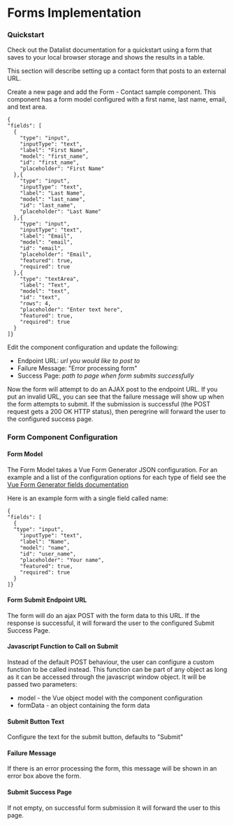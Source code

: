 # Forms Implementation

### Quickstart

Check out the Datalist documentation for a quickstart using a form that saves to your local browser storage and shows the results in a table.

This section will describe setting up a contact form that posts to an external URL.

Create a new page and add the Form - Contact sample component. This component has a form model configured with a first name, last name, email, and text area.

    {
    "fields": [
      {
        "type": "input",
        "inputType": "text",
        "label": "First Name",
        "model": "first_name",
        "id": "first_name",
        "placeholder": "First Name"
      },{
        "type": "input",
        "inputType": "text",
        "label": "Last Name",
        "model": "last_name",
        "id": "last_name",
        "placeholder": "Last Name"
      },{
        "type": "input",
        "inputType": "text",
        "label": "Email",
        "model": "email",
        "id": "email",
        "placeholder": "Email",
        "featured": true,
        "required": true
      },{
        "type": "textArea",
        "label": "Text",
        "model": "text",
        "id": "text",
        "rows": 4,
        "placeholder": "Enter text here",
        "featured": true,
        "required": true
      }
    ]}

Edit the component configuration and update the following:
- Endpoint URL: *url you would like to post to*
- Failure Message: "Error processing form"
- Success Page: *path to page when form submits successfully*

Now the form will attempt to do an AJAX post to the endpoint URL. If you put an invalid URL, you can see that the failure message will show up when the form attempts to submit. If the submission is successful (the POST request gets a 200 OK HTTP status), then peregrine will forward the user to the configured success page.

### Form Component Configuration

#### Form Model
The Form Model takes a Vue Form Generator JSON configuration. For an example and a list of the configuration options for each type of field see the [Vue Form Generator fields documentation](https://vue-generators.gitbook.io/vue-generators/fields)

Here is an example form with a single field called name:

    {
    "fields": [
      {
      "type": "input",
        "inputType": "text",
        "label": "Name",
        "model": "name",
        "id": "user_name",
        "placeholder": "Your name",
        "featured": true,
        "required": true
      }
    ]}

#### Form Submit Endpoint URL
The form will do an ajax POST with the form data to this URL. If the response is successful, it will forward the user to the configured Submit Success Page.

#### Javascript Function to Call on Submit
Instead of the default POST behaviour, the user can configure a custom function to be called instead. This function can be part of any object as long as it can be accessed through the javascript window object. 
It will be passed two parameters:
- model - the Vue object model with the component configuration
- formData - an object containing the form data

#### Submit Button Text

Configure the text for the submit button, defaults to "Submit"

#### Failure Message

If there is an error processing the form, this message will be shown in an error box above the form.

#### Submit Success Page

If not empty, on successful form submission it will forward the user to this page.
